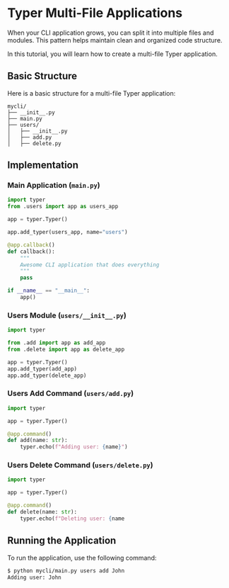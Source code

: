 # Typer Multi-File Applications

When your CLI application grows, you can split it into multiple files and modules. This pattern helps maintain clean and organized code structure.

In this tutorial, you will learn how to create a multi-file Typer application.

## Basic Structure

Here is a basic structure for a multi-file Typer application:

```text
mycli/
├── __init__.py
├── main.py
├── users/
│   ├── __init__.py
│   ├── add.py
│   ├── delete.py
```

## Implementation

### Main Application (`main.py`)

```python
import typer
from .users import app as users_app

app = typer.Typer()

app.add_typer(users_app, name="users")

@app.callback()
def callback():
    """
    Awesome CLI application that does everything
    """
    pass

if __name__ == "__main__":
    app()
```

### Users Module (`users/__init__.py`)

```python
import typer

from .add import app as add_app
from .delete import app as delete_app

app = typer.Typer()
app.add_typer(add_app)
app.add_typer(delete_app)
```

### Users Add Command (`users/add.py`)

```python
import typer

app = typer.Typer()

@app.command()
def add(name: str):
    typer.echo(f"Adding user: {name}")
```

### Users Delete Command (`users/delete.py`)

```python
import typer

app = typer.Typer()

@app.command()
def delete(name: str):
    typer.echo(f"Deleting user: {name
```

## Running the Application

To run the application, use the following command:

```bash
$ python mycli/main.py users add John
Adding user: John
```
